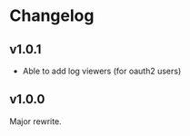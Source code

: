 <h1> Changelog </h1>

## v1.0.1
- Able to add log viewers (for oauth2 users)

## v1.0.0
Major rewrite.
